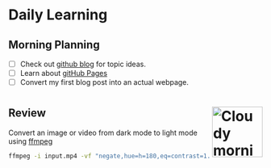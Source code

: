 # Daily Learning
## Morning Planning
- [ ] Check out [github blog](https://github.blog/) for topic ideas.
- [ ] Learn about [gitHub Pages](https://skills.github.com/#first-day-ong-ithub)
- [ ] Convert my first blog post into an actual webpage.
# <img alt="Cloudy morning" src="https://octodex.github.com/images/cloud.jpg" width="100" align="right">
## Review
Convert an image or video from dark mode to light mode using [ffmpeg](https://www.ffmpeg.org)
```bash
ffmpeg -i input.mp4 -vf "negate,hue=h=180,eq=contrast=1.2:saturation=1.1" output.mp4
```
